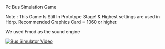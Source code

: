 Pc Bus Simulation Game

Note : This Game Is Still In Prototype Stage! & Highest settings are used in Hdrp. Recommended Graphics Card = 1060 or higher.

We used Fmod as the sound engine

[![Bus Simulator Video](https://user-images.githubusercontent.com/95505121/213606734-74a3ee7e-e247-4431-a74c-2a3b0aef61c3.png)](https://drive.google.com/file/d/1jGP1yZlhfcxbGt_9RuMFHK-iL9dbwyyM/view?usp=share_link)
